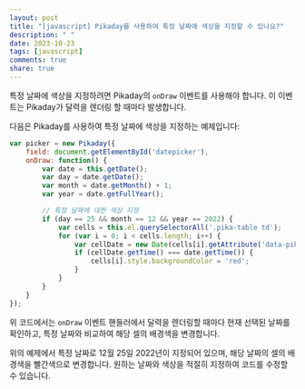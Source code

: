 ```yaml
---
layout: post
title: "[javascript] Pikaday를 사용하여 특정 날짜에 색상을 지정할 수 있나요?"
description: " "
date: 2023-10-23
tags: [javascript]
comments: true
share: true
---
```


특정 날짜에 색상을 지정하려면 Pikaday의 `onDraw` 이벤트를 사용해야 합니다. 이 이벤트는 Pikaday가 달력을 렌더링 할 때마다 발생합니다. 

다음은 Pikaday를 사용하여 특정 날짜에 색상을 지정하는 예제입니다:

```javascript
var picker = new Pikaday({
    field: document.getElementById('datepicker'),
    onDraw: function() {
        var date = this.getDate();
        var day = date.getDate();
        var month = date.getMonth() + 1;
        var year = date.getFullYear();

        // 특정 날짜에 대한 색상 지정
        if (day == 25 && month == 12 && year == 2022) {
            var cells = this.el.querySelectorAll('.pika-table td');
            for (var i = 0; i < cells.length; i++) {
                var cellDate = new Date(cells[i].getAttribute('data-pika-year'), cells[i].getAttribute('data-pika-month'), cells[i].getAttribute('data-pika-day'));
                if (cellDate.getTime() === date.getTime()) {
                    cells[i].style.backgroundColor = 'red';
                }
            }
        }
    }
});
```

위 코드에서는 `onDraw` 이벤트 핸들러에서 달력을 렌더링할 때마다 현재 선택된 날짜를 확인하고, 특정 날짜와 비교하여 해당 셀의 배경색을 변경합니다. 

위의 예제에서 특정 날짜로 12월 25일 2022년이 지정되어 있으며, 해당 날짜의 셀의 배경색을 빨간색으로 변경합니다. 원하는 날짜와 색상을 적절히 지정하여 코드를 수정할 수 있습니다.